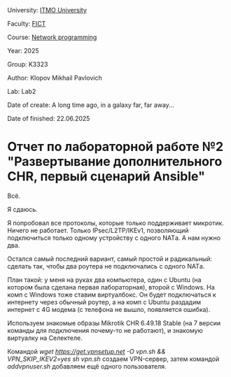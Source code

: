 University: [ITMO University](https://itmo.ru/ru/)

Faculty: [FICT](https://itmo.ru/ru/viewfaculty/19/fakultet_prikladnoy_informatiki.htm)

Course: [Network programming](https://github.com/itmo-ict-faculty/network-programming)

Year: 2025

Group: K3323

Author: Klopov Mikhail Pavlovich

Lab: Lab2

Date of create: A long time ago, in a galaxy far, far away...

Date of finished: 22.06.2025

# Отчет по лабораторной работе №2 "Развертывание дополнительного CHR, первый сценарий Ansible"

Всё.

Я сдаюсь.

Я попробовал все протоколы, которые только поддерживает микротик. Ничего не работает. Только IPsec/L2TP/IKEv1, позволяющий подключиться только одному устройству с одного NATа. А нам нужно два.

Остался самый последний вариант, самый простой и радикальный: сделать так, чтобы два роутера не подключались с одного NATа.

План такой: у меня на руках два компьютера, один с Ubuntu (на котором была сделана первая лабораторная), второй с Windows. На комп с Windows тоже ставим виртуалбокс. Он будет подключаться к интернету через обычный роутер, а на комп с Ubuntu раздадим интернет с 4G модема (с телефона не вышло, появляется ошибка). 

Используем знакомые образы Mikrotik CHR 6.49.18 Stable (на 7 версии команды для подключения почему-то не работают), и знакомую виртуалку на Селектеле.

Командой *wget https://get.vpnsetup.net -O vpn.sh && VPN_SKIP_IKEV2=yes sh vpn.sh* создаем VPN-сервер, затем командой *addvpnuser.sh* добавляем ещё одного пользователя.


